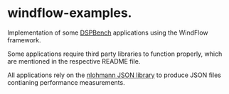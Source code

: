 # windflow-examples.

Implementation of some [DSPBench](https://github.com/GMAP/DSPBench/)
applications using the WindFlow framework.

Some applications require third party libraries to function properly, which
are mentioned in the respective README file.

All applications rely on the [nlohmann JSON
library](https://github.com/nlohmann/json) to produce JSON files contianing
performance measurements.
